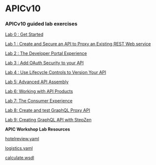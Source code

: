 # APICv10

### APICv10 guided lab exercises

[Lab 0 : Get Started](https://github.com/glenchristian/APICv10/tree/main/instructions/Lab0)

[Lab 1 : Create and Secure an API to Proxy an Existing REST Web
service](https://github.com/glenchristian/APICv10/tree/main/instructions/Lab1)

[Lab 2 : The Developer Portal
Experience](https://github.com/glenchristian/APICv10/tree/main/instructions/Lab2)

[Lab 3 : Add OAuth Security to your
API](https://github.com/glenchristian/APICv10/tree/main/instructions/Lab3)

[Lab 4 : Use Lifecycle Controls to Version Your
API](https://github.com/glenchristian/APICv10/tree/main/instructions/Lab4)

[Lab 5: Advanced API
Assembly](https://github.com/glenchristian/APICv10/tree/main/instructions/Lab5)

[Lab 6: Working with API
Products](https://github.com/glenchristian/APICv10/tree/main/instructions/Lab6)

[Lab 7: The Consumer
Experience](https://github.com/glenchristian/APICv10/tree/main/instructions/Lab7)

[Lab 8: Create and test GraphQL Proxy
API](https://github.com/glenchristian/APICv10/tree/main/instructions/Lab8)

[Lab 9: Creating GraphQL API with StepZen](https://github.com/glenchristian/APICv10/tree/main/instructions/Lab9)

**APIC Workshop Lab Resources**

[hotelreview.yaml](https://github.com/glenchristian/APICv10/blob/main/hotelreview.yaml)

[logistics.yaml](https://github.com/glenchristian/APICv10/blob/main/logistics.yaml)

[calculate.wsdl](https://github.com/glenchristian/APICv10/blob/main/calculate.wsdl)  
